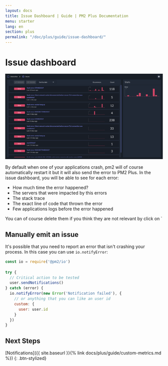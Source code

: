 ```yaml
---
layout: docs
title: Issue Dashboard | Guide | PM2 Plus Documentation
menu: starter
lang: en
section: plus
permalink: "/doc/plus/guide/issue-dashboard/"
---
```


# Issue dashboard

![issue dashboard](https://raw.githubusercontent.com/keymetrics/branding/master/screenshots/plus/issues/issues.png)

By default when one of your applications crash, pm2 will of course automatically restart it but it will also send the error to PM2 Plus.
In the issue dashboard, you will be able to see for each error:
- How much time the error happened?
- The servers that were impacted by this errors
- The stack trace
- The exact line of code that thrown the error
- Few applications logs before the error happened

You can of course delete them if you think they are not relevant by click on `

## Manually emit an issue

It's possible that you need to report an error that isn't crashing your process.
In this case you can use `io.notifyError`:

```javascript
const io = require('@pm2/io')

try {
  // Critical action to be tested
  user.sendNotifications()
} catch (error) {
  io.notifyError(new Error('Notification failed'), {
    // or anything that you can like an user id
    custom: {
      user: user.id
    }
  })
}
```

## Next Steps

[Notifications]({{ site.baseurl }}{% link docs/plus/guide/custom-metrics.md %})
{: .btn-stylized}
